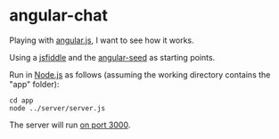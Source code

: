 angular-chat
============

Playing with [angular.js](https://github.com/angular/angular.js), I want to see how it works.

Using a [jsfiddle](http://jsfiddle.net/hCykg/1/) and the [angular-seed](https://github.com/angular/angular-seed) as starting points.

Run in [Node.js](http://nodejs.org/) as follows (assuming the working directory contains the "app" folder):

	cd app
	node ../server/server.js

The server will run [on port 3000](http://localhost:3000/).
